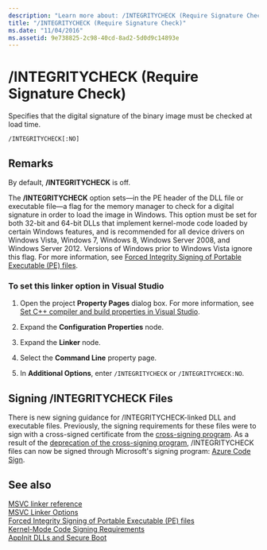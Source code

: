 ```yaml
---
description: "Learn more about: /INTEGRITYCHECK (Require Signature Check)"
title: "/INTEGRITYCHECK (Require Signature Check)"
ms.date: "11/04/2016"
ms.assetid: 9e738825-2c98-40cd-8ad2-5d0d9c14893e
---
```

# /INTEGRITYCHECK (Require Signature Check)

Specifies that the digital signature of the binary image must be checked at load time.

```
/INTEGRITYCHECK[:NO]
```

## Remarks

By default, **/INTEGRITYCHECK** is off.

The **/INTEGRITYCHECK** option sets—in the PE header of the DLL file or executable file—a flag for the memory manager to check for a digital signature in order to load the image in Windows. This option must be set for both 32-bit and 64-bit DLLs that implement kernel-mode code loaded by certain Windows features, and is recommended for all device drivers on Windows Vista, Windows 7, Windows 8, Windows Server 2008, and Windows Server 2012. Versions of Windows prior to Windows Vista ignore this flag. For more information, see [Forced Integrity Signing of Portable Executable (PE) files](https://social.technet.microsoft.com/wiki/contents/articles/255.forced-integrity-signing-of-portable-executable-pe-files.aspx).

### To set this linker option in Visual Studio

1. Open the project **Property Pages** dialog box. For more information, see [Set C++ compiler and build properties in Visual Studio](../working-with-project-properties.md).

1. Expand the **Configuration Properties** node.

1. Expand the **Linker** node.

1. Select the **Command Line** property page.

1. In **Additional Options**, enter `/INTEGRITYCHECK` or `/INTEGRITYCHECK:NO`.

## Signing /INTEGRITYCHECK Files

There is new signing guidance for /INTEGRITYCHECK-linked DLL and executable files. Previously, the signing requirements for these files were to sign with a cross-signed certificate from the [cross-signing program](https://docs.microsoft.com/en-us/windows-hardware/drivers/install/cross-certificates-for-kernel-mode-code-signing). As a result of the [deprecation of the cross-signing program](https://docs.microsoft.com/en-us/windows-hardware/drivers/install/deprecation-of-software-publisher-certificates-and-commercial-release-certificates), /INTEGRITYCHECK files can now be signed through Microsoft's signing program: [Azure Code Sign](https://techcommunity.microsoft.com/t5/video-hub/reduce-developer-friction-with-azure-code-signing/m-p/1698637). 

## See also

[MSVC linker reference](linking.md)<br/>
[MSVC Linker Options](linker-options.md)<br/>
[Forced Integrity Signing of Portable Executable (PE) files](https://social.technet.microsoft.com/wiki/contents/articles/255.forced-integrity-signing-of-portable-executable-pe-files.aspx)<br/>
[Kernel-Mode Code Signing Requirements](/windows-hardware/drivers/install/kernel-mode-code-signing-requirements--windows-vista-and-later-)<br/>
[AppInit DLLs and Secure Boot](/windows/win32/dlls/secure-boot-and-appinit-dlls)
